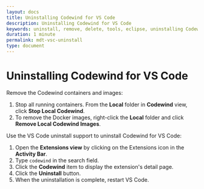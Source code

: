 ```yaml
---
layout: docs
title: Uninstalling Codewind for VS Code
description: Uninstalling Codewind for VS Code
keywords: uninstall, remove, delete, tools, eclipse, uninstalling Codewind for VS Code
duration: 1 minute
permalink: mdt-vsc-uninstall
type: document
---
```


# Uninstalling Codewind for VS Code
Remove the Codewind containers and images:
1. Stop all running containers. From the **Local** folder in **Codewind** view, click **Stop Local Codewind**.
2. To remove the Docker images, right-click the **Local** folder and click **Remove Local Codewind Images**.

Use the VS Code uninstall support to uninstall Codewind for VS Code:
1. Open the **Extensions view** by clicking on the Extensions icon in the **Activity Bar**.
2. Type `codewind` in the search field.
3. Click the **Codewind** item to display the extension's detail page.
4. Click the **Uninstall** button.
5. When the uninstallation is complete, restart VS Code.
